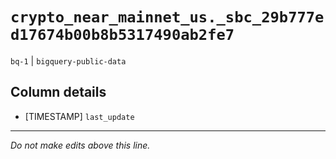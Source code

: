 # `crypto_near_mainnet_us._sbc_29b777ed17674b00b8b5317490ab2fe7`
`bq-1` | `bigquery-public-data`

## Column details
* [TIMESTAMP] `last_update`

-------------------------------------------------------------------------------
*Do not make edits above this line.*
